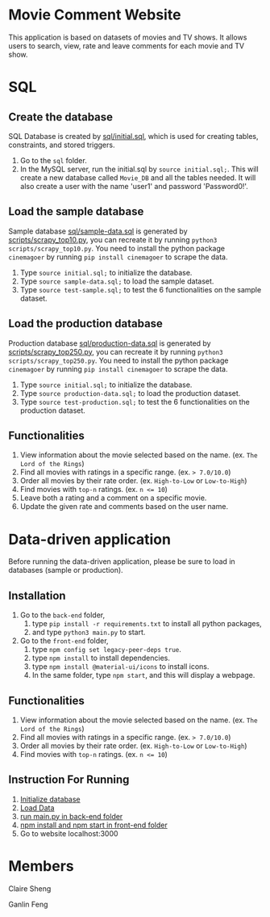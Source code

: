 # Movie Comment Website

This application is based on datasets of movies and TV shows. It allows users to search, view, rate and leave comments for each movie and TV show.

# SQL
## Create the database
SQL Database is created by [sql/initial.sql](sql/initial.sql), which is used for creating tables, constraints, and stored triggers.
1. Go to the `sql` folder.
1. In the MySQL server, run the initial.sql by `source initial.sql;`.  This will create a new database called `Movie_DB` and all the tables needed. It will also create a user with the name 'user1' and password 'Password0!'.

## Load the sample database
Sample database  [sql/sample-data.sql](sql/sample-data.sql) is generated by [scripts/scrapy_top10.py](scripts/scrapy_top10.py), you can recreate it by running `python3 scripts/scrapy_top10.py`. You need to install the python package `cinemagoer` by running `pip install cinemagoer` to scrape the data.
1. Type `source initial.sql;` to initialize the database.
1. Type `source sample-data.sql;` to load the sample dataset.
1. Type `source test-sample.sql;` to test the 6 functionalities on the sample dataset.

## Load the production database
Production database [sql/production-data.sql](sql/production-data.sql) is generated by [scripts/scrapy_top250.py](scripts/scrapy_top250.py), you can recreate it by running `python3 scripts/scrapy_top250.py`. You need to install the python package `cinemagoer` by running `pip install cinemagoer` to scrape the data.
1. Type `source initial.sql;` to initialize the database.
1. Type `source production-data.sql;` to load the production dataset.
1. Type `source test-production.sql;` to test the 6 functionalities on the production dataset.

## Functionalities
1. View information about the movie selected based on the name. (ex. `The Lord of the Rings`)
2. Find all movies with ratings in a specific range. (ex. `> 7.0/10.0`)
3. Order all movies by their rate order. (ex. `High-to-Low` or `Low-to-High`)
4. Find movies with `top-n` ratings. (ex. `n <= 10`)
5. Leave both a rating and a comment on a specific movie.
6. Update the given rate and comments based on the user name.

# Data-driven application
Before running the data-driven application, please be sure to load in databases (sample or production).
## Installation
1. Go to the `back-end` folder,
    1. type ` pip install -r requirements.txt ` to install all python packages,
    2. and type `python3 main.py` to start.
2. Go to the `front-end` folder,
    1. type `npm config set legacy-peer-deps true`.
    2. type `npm install` to install dependencies.
    3. type `npm install @material-ui/icons` to install icons.
    4. In the same folder, type `npm start`, and this will display a webpage.
    
## Functionalities
1. View information about the movie selected based on the name. (ex. `The Lord of the Rings`)
2. Find all movies with ratings in a specific range. (ex. `> 7.0/10.0`)
3. Order all movies by their rate order. (ex. `High-to-Low` or `Low-to-High`)
4. Find movies with `top-n` ratings. (ex. `n <= 10`)

## Instruction For Running
1. [Initialize database](#create-the-database)
2. [Load Data](#load-the-production-database)
3. [run main.py in back-end folder](#installation)
4. [npm install and npm start in front-end folder](#installation)
5. Go to website localhost:3000

# Members
Claire Sheng

Ganlin Feng
